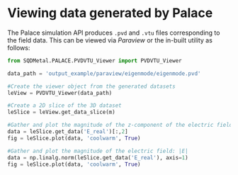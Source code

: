 # Viewing data generated by Palace

The Palace simulation API produces `.pvd` and `.vtu` files corresponding to the field data. This can be viewed via *Paraview* or the in-built utility as follows:

```python
from SQDMetal.PALACE.PVDVTU_Viewer import PVDVTU_Viewer

data_path = 'output_example/paraview/eigenmode/eigenmode.pvd'

#Create the viewer object from the generated datasets
leView = PVDVTU_Viewer(data_path)

#Create a 2D slice of the 3D dataset
leSlice = leView.get_data_slice(m)

#Gather and plot the magnitude of the z-component of the electric field: E_z
data = leSlice.get_data('E_real')[:,2]
fig = leSlice.plot(data, 'coolwarm', True)

#Gather and plot the magnitude of the electric field: |E|
data = np.linalg.norm(leSlice.get_data('E_real'), axis=1)
fig = leSlice.plot(data, 'coolwarm', True)
```
